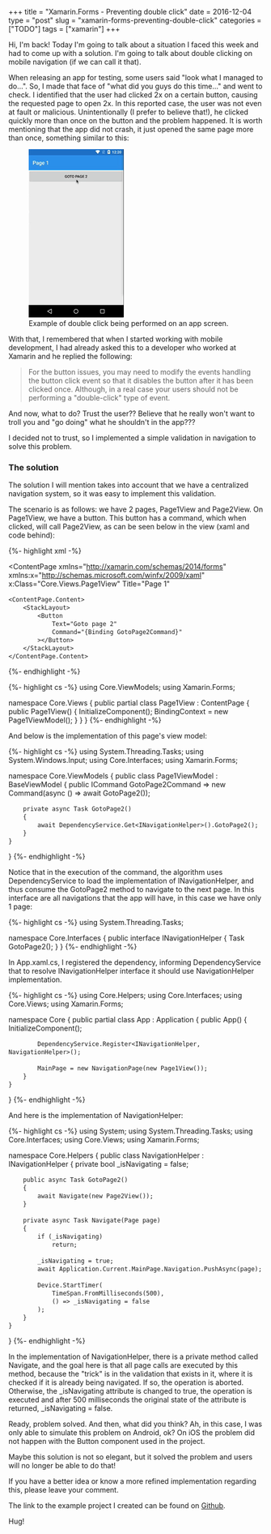 +++
title = "Xamarin.Forms - Preventing double click"
date = 2016-12-04
type = "post"
slug = "xamarin-forms-preventing-double-click"
categories = ["TODO"]
tags = ["xamarin"]
+++

<p class="intro"><span class="dropcap">H</span>i, I'm back! Today I'm going to talk about a situation I faced this week and had to come up with a solution. I'm going to talk about double clicking on mobile navigation (if we can call it that).</p>

When releasing an app for testing, some users said "look what I managed to do...". So, I made that face of "what did you guys do this time..." and went to check. I identified that the user had clicked 2x on a certain button, causing the requested page to open 2x. In this reported case, the user was not even at fault or malicious. Unintentionally (I prefer to believe that!), he clicked quickly more than once on the button and the problem happened. It is worth mentioning that the app did not crash, it just opened the same page more than once, something similar to this:

<figure>
	<img src="/assets/img/duplo-clique-app-mobile.gif" alt="Example of double click being performed on an app screen."> 
	<figcaption>Example of double click being performed on an app screen.</figcaption>
</figure>

With that, I remembered that when I started working with mobile development, I had already asked this to a developer who worked at Xamarin and he replied the following:

<blockquote>For the button issues, you may need to modify the events handling the button click event so that it disables the button after it has been clicked once. Although, in a real case your users should not be performing a "double-click" type of event.</blockquote>

And now, what to do? Trust the user?? Believe that he really won't want to troll you and "go doing" what he shouldn't in the app???

I decided not to trust, so I implemented a simple validation in navigation to solve this problem.

### The solution

The solution I will mention takes into account that we have a centralized navigation system, so it was easy to implement this validation.

The scenario is as follows: we have 2 pages, Page1View and Page2View. On Page1View, we have a button. This button has a command, which when clicked, will call Page2View, as can be seen below in the view (xaml and code behind):

{%- highlight xml -%}
<?xml version="1.0" encoding="UTF-8"?>
<ContentPage 
    xmlns="http://xamarin.com/schemas/2014/forms" 
    xmlns:x="http://schemas.microsoft.com/winfx/2009/xaml" 
    x:Class="Core.Views.Page1View"
    Title="Page 1"
>
    <ContentPage.Content>
        <StackLayout>
            <Button
                Text="Goto page 2"
                Command="{Binding GotoPage2Command}"
            ></Button>
        </StackLayout>
    </ContentPage.Content>
</ContentPage>
{%- endhighlight -%}

{%- highlight cs -%}
using Core.ViewModels;
using Xamarin.Forms;

namespace Core.Views
{
    public partial class Page1View : ContentPage
    {
        public Page1View()
        {
            InitializeComponent();
            BindingContext = new Page1ViewModel();
        }
    }
}
{%- endhighlight -%}

And below is the implementation of this page's view model:

{%- highlight cs -%}
using System.Threading.Tasks;
using System.Windows.Input;
using Core.Interfaces;
using Xamarin.Forms;

namespace Core.ViewModels
{
    public class Page1ViewModel : BaseViewModel
    {
        public ICommand GotoPage2Command => new Command(async () => await GotoPage2());

        private async Task GotoPage2()
        {
            await DependencyService.Get<INavigationHelper>().GotoPage2();
        }
    }
}
{%- endhighlight -%}

Notice that in the execution of the command, the algorithm uses DependencyService to load the implementation of INavigationHelper, and thus consume the GotoPage2 method to navigate to the next page. In this interface are all navigations that the app will have, in this case we have only 1 page:

{%- highlight cs -%}
using System.Threading.Tasks;

namespace Core.Interfaces
{
    public interface INavigationHelper
    {
        Task GotoPage2();
    }
}
{%- endhighlight -%}

In App.xaml.cs, I registered the dependency, informing DependencyService that to resolve INavigationHelper interface it should use NavigationHelper implementation.

{%- highlight cs -%}
using Core.Helpers;
using Core.Interfaces;
using Core.Views;
using Xamarin.Forms;

namespace Core
{
    public partial class App : Application
    {
        public App()
        {
            InitializeComponent();

            DependencyService.Register<INavigationHelper, NavigationHelper>();

            MainPage = new NavigationPage(new Page1View());
        }
    }
}
{%- endhighlight -%}

And here is the implementation of NavigationHelper:

{%- highlight cs -%}
using System;
using System.Threading.Tasks;
using Core.Interfaces;
using Core.Views;
using Xamarin.Forms;

namespace Core.Helpers
{
    public class NavigationHelper : INavigationHelper
    {
        private bool _isNavigating = false;

        public async Task GotoPage2()
        {
            await Navigate(new Page2View());
        }

        private async Task Navigate(Page page)
        {
            if (_isNavigating)
                return;

            _isNavigating = true;
            await Application.Current.MainPage.Navigation.PushAsync(page);

            Device.StartTimer(
                TimeSpan.FromMilliseconds(500), 
                () => _isNavigating = false
            );
        }
    }
}
{%- endhighlight -%}

In the implementation of NavigationHelper, there is a private method called Navigate, and the goal here is that all page calls are executed by this method, because the "trick" is in the validation that exists in it, where it is checked if it is already being navigated. If so, the operation is aborted. Otherwise, the _isNavigating attribute is changed to true, the operation is executed and after 500 milliseconds the original state of the attribute is returned, _isNavigating = false.

Ready, problem solved. And then, what did you think? Ah, in this case, I was only able to simulate this problem on Android, ok? On iOS the problem did not happen with the Button component used in the project.

Maybe this solution is not so elegant, but it solved the problem and users will no longer be able to do that!

If you have a better idea or know a more refined implementation regarding this, please leave your comment.

The link to the example project I created can be found on [Github][project].

Hug!

[project]: https://github.com/ionixjunior/XFNavigation